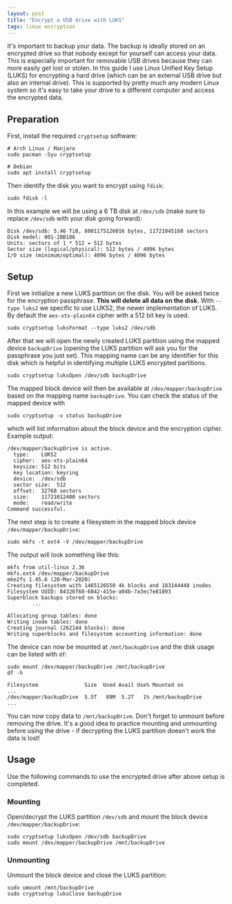 ```yaml
---
layout: post
title: "Encrypt a USB drive with LUKS"
tags: linux encryption
---
```


It's important to backup your data. The backup is ideally stored on an encrypted drive so that nobody except for
yourself can access your data. This is especially important for removable USB drives because they can more easily
get lost or stolen. In this guide I use Linux Unified Key Setup (LUKS) for encrypting a hard drive (which can be an
external USB drive but also an internal drive). This is supported by pretty much any modern Linux system so it's easy to
take your drive to a different computer and access the encrypted data.

## Preparation

First, install the required `cryptsetup` software:

```shell
# Arch Linux / Manjaro
sudo pacman -Syu cryptsetup

# Debian
sudo apt install cryptsetup
```

Then identify the disk you want to encrypt using `fdisk`:

```shell
sudo fdisk -l
```

In this example we will be using a 6 TB disk at `/dev/sdb` (make sure to replace `/dev/sdb` with your disk going
forward):

```text
Disk /dev/sdb: 5.46 TiB, 6001175126016 bytes, 11721045168 sectors
Disk model: 001-2BB186
Units: sectors of 1 * 512 = 512 bytes
Sector size (logical/physical): 512 bytes / 4096 bytes
I/O size (minimum/optimal): 4096 bytes / 4096 bytes
```

## Setup

First we initialize a new LUKS partition on the disk. You will be asked twice for the encryption passphrase. **This will
delete all data on the disk.** With `--type luks2` we specific to use LUKS2, the newer implementation of LUKS. By
default the `aes-xts-plain64` cipher with a 512 bit key is used.

```shell
sudo cryptsetup luksFormat --type luks2 /dev/sdb
```

After that we will open the newly created LUKS partition using the mapped device `backupDrive` (opening the LUKS
partition will ask you for the passphrase you just set). This mapping name can be any identifier for this disk which is
helpful in identifying multiple LUKS encrypted partitions.

```shell
sudo cryptsetup luksOpen /dev/sdb backupDrive
```

The mapped block device will then be available at `/dev/mapper/backupDrive` based on the mapping name `backupDrive`. You
can check the status of the mapped device with

```shell
sudo cryptsetup -v status backupDrive
```

which will list information about the block device and the encryption cipher. Example output:

```text
/dev/mapper/backupDrive is active.
  type:    LUKS2
  cipher:  aes-xts-plain64
  keysize: 512 bits
  key location: keyring
  device:  /dev/sdb
  sector size:  512
  offset:  32768 sectors
  size:    11721012400 sectors
  mode:    read/write
Command successful.
```

The next step is to create a filesystem in the mapped block device `/dev/mapper/backupDrive`:

```shell
sudo mkfs -t ext4 -V /dev/mapper/backupDrive
```

The output will look something like this:

```text
mkfs from util-linux 2.36
mkfs.ext4 /dev/mapper/backupDrive
mke2fs 1.45.6 (20-Mar-2020)
Creating filesystem with 1465126550 4k blocks and 183144448 inodes
Filesystem UUID: 84326f68-6842-415e-a04b-7a3ec7e81893
Superblock backups stored on blocks:
        ...

Allocating group tables: done
Writing inode tables: done
Creating journal (262144 blocks): done
Writing superblocks and filesystem accounting information: done
```

The device can now be mounted at `/mnt/backupDrive` and the disk usage can be listed with `df`:

```shell
sudo mount /dev/mapper/backupDrive /mnt/backupDrive
df -h
```

```text
Filesystem               Size  Used Avail Use% Mounted on
...
/dev/mapper/backupDrive  5.5T   89M  5.2T   1% /mnt/backupDrive
...
```

You can now copy data to `/mnt/backupDrive`. Don't forget to unmount before removing the drive. It's a good idea to
practice mounting and unmounting before using the drive - if decrypting the LUKS partition doesn't work the data is
lost!

## Usage

Use the following commands to use the encrypted drive after above setup is completed.

### Mounting

Open/decrypt the LUKS partition `/dev/sdb` and mount the block device `/dev/mapper/backupDrive`:

```shell
sudo cryptsetup luksOpen /dev/sdb backupDrive
sudo mount /dev/mapper/backupDrive /mnt/backupDrive
```

### Unmounting

Unmount the block device and close the LUKS partition:

```shell
sudo umount /mnt/backupDrive
sudo cryptsetup luksClose backupDrive
```
